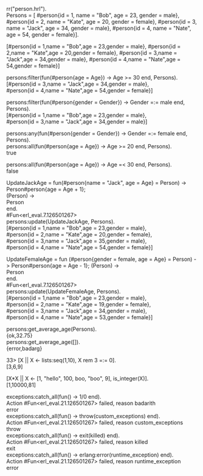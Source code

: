 rr("person.hrl").  
Persons = [
#person{id = 1, name = "Bob", age = 23, gender = male},
#person{id = 2, name = "Kate", age = 20, gender = female},
#person{id = 3, name = "Jack", age = 34, gender = male},
#person{id = 4, name = "Nate", age = 54, gender = female}].

[#person{id = 1,name = "Bob",age = 23,gender = male},
#person{id = 2,name = "Kate",age = 20,gender = female},
#person{id = 3,name = "Jack",age = 34,gender = male},
#person{id = 4,name = "Nate",age = 54,gender = female}]
 
persons:filter(fun(#person{age = Age}) -> Age >= 30 end, Persons).  
[#person{id = 3,name = "Jack",age = 34,gender = male},   
#person{id = 4,name = "Nate",age = 54,gender = female}]    

persons:filter(fun(#person{gender = Gender}) -> Gender =:= male end, Persons).   
[#person{id = 1,name = "Bob",age = 23,gender = male},    
#person{id = 3,name = "Jack",age = 34,gender = male}]    
 
persons:any(fun(#person{gender = Gender}) -> Gender =:= female end, Persons).    
persons:all(fun(#person{age = Age}) -> Age >= 20 end, Persons).     
true    

persons:all(fun(#person{age = Age}) -> Age =< 30 end, Persons).    
false   

UpdateJackAge = fun(#person{name = "Jack", age = Age} = Person) ->   
Person#person{age = Age + 1};   
(Person) ->    
Person  
end.  
#Fun<erl_eval.7.126501267>     
persons:update(UpdateJackAge, Persons).   
[#person{id = 1,name = "Bob",age = 23,gender = male},   
 #person{id = 2,name = "Kate",age = 20,gender = female},   
 #person{id = 3,name = "Jack",age = 35,gender = male},   
 #person{id = 4,name = "Nate",age = 54,gender = female}]    
 
 UpdateFemaleAge = 
fun (#person{gender = female, age = Age} = Person) -> Person#person{age = Age - 1};
(Person) ->   
Person  
end.   
#Fun<erl_eval.7.126501267>   
persons:update(UpdateFemaleAge, Persons).   
[#person{id = 1,name = "Bob",age = 23,gender = male},   
 #person{id = 2,name = "Kate",age = 19,gender = female},   
 #person{id = 3,name = "Jack",age = 34,gender = male},    
 #person{id = 4,name = "Nate",age = 53,gender = female}]    
 
 persons:get_average_age(Persons).   
{ok,32.75}    
persons:get_average_age([]).        
{error,badarg}   

33> [X || X <- lists:seq(1,10), X rem 3 =:= 0].   
[3,6,9]    

[X*X || X <- [1, "hello", 100, boo, "boo", 9], is_integer(X)].   
[1,10000,81]    
 
exceptions:catch_all(fun() -> 1/0 end).   
Action #Fun<erl_eval.21.126501267> failed, reason badarith   
error   
exceptions:catch_all(fun() -> throw(custom_exceptions) end).   
Action #Fun<erl_eval.21.126501267> failed, reason custom_exceptions     
throw   
exceptions:catch_all(fun() -> exit(killed) end).   
Action #Fun<erl_eval.21.126501267> failed, reason killed    
exit   
exceptions:catch_all(fun() -> erlang:error(runtime_exception) end).    
Action #Fun<erl_eval.21.126501267> failed, reason runtime_exception     
error      
   




